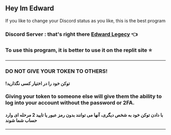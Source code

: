 ## Hey Im Edward

If you like to change your Discord status as you like, this is the best program

### Discord Server : that's right there [Edward Legecy](https://discord.gg/hTP2DaMCnD) 👈

### To use this program, it is better to use it on the replit site ⭐

---
### DO NOT GIVE YOUR TOKEN TO OTHERS!
####    !توکن خود را در اختیار کسی نگذارید
### Giving your token to someone else will give them the ability to log into your account without the password or 2FA.
####      با دادن توکن خود به شخص دیگری، آنها می توانند بدون رمز عبور یا تایید 2 مرحله ای وارد حساب شما شوند
---

</br>

